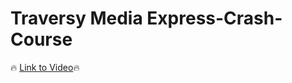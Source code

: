 # Traversy Media Express-Crash-Course
:fire: [Link to Video](https://www.youtube.com/watch?v=L72fhGm1tfE):fire:
